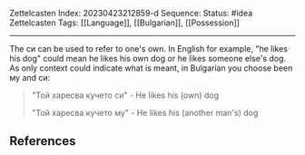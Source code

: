 Zettelcasten Index: 20230423212859-d
Sequence:
Status: #idea
Zettelcasten Tags:  [[Language]], [[Bulgarian]], [[Possession]]

---

The си can be used to refer to one's own. In English for example, "he likes his dog" could mean he likes his own dog or he likes someone else's dog. As only context could indicate what is meant, in Bulgarian you choose been му and си:

>"Той харесва кучето си" - He likes his (own) dog
>
>"Той харесва кучето му" - He likes his (another man's) dog

## References
